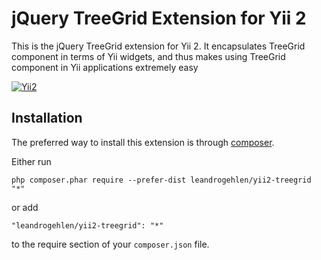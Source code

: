 # jQuery TreeGrid Extension for Yii 2

This is the jQuery TreeGrid extension for Yii 2. It encapsulates TreeGrid component in terms of Yii widgets,
and thus makes using TreeGrid component in Yii applications extremely easy

[![Yii2](https://img.shields.io/badge/Powered_by-Yii_Framework-green.svg?style=flat)](http://www.yiiframework.com/)


Installation
------------

The preferred way to install this extension is through [composer](http://getcomposer.org/download/).

Either run

```
php composer.phar require --prefer-dist leandrogehlen/yii2-treegrid "*"
```

or add

```
"leandrogehlen/yii2-treegrid": "*"
```

to the require section of your `composer.json` file.
